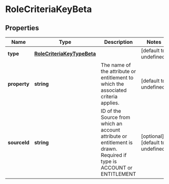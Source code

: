 # RoleCriteriaKeyBeta

## Properties

Name | Type | Description | Notes
------------ | ------------- | ------------- | -------------
**type** | [**RoleCriteriaKeyTypeBeta**](RoleCriteriaKeyTypeBeta.md) |  | [default to undefined]
**property** | **string** | The name of the attribute or entitlement to which the associated criteria applies. | [default to undefined]
**sourceId** | **string** | ID of the Source from which an account attribute or entitlement is drawn. Required if type is ACCOUNT or ENTITLEMENT | [optional] [default to undefined]


